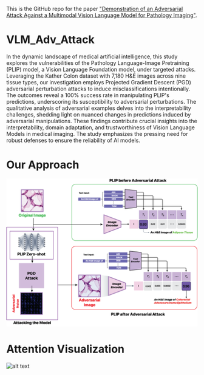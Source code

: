 This is the GitHub repo for the paper ["Demonstration of an Adversarial Attack Against a Multimodal Vision Language Model for Pathology Imaging"](https://arxiv.org/abs/2401.02565).

# VLM_Adv_Attack

In the dynamic landscape of medical artificial intelligence, this study explores the vulnerabilities of the Pathology Language-Image Pretraining (PLIP) model, a Vision Language Foundation model, under targeted attacks. Leveraging the Kather Colon dataset with 7,180 H\&E images across nine tissue types, our investigation employs Projected Gradient Descent (PGD) adversarial perturbation attacks to induce misclassifications intentionally. The outcomes reveal a 100\% success rate in manipulating PLIP's predictions, underscoring its susceptibility to adversarial perturbations. The qualitative analysis of adversarial examples delves into the interpretability challenges, shedding light on nuanced changes in predictions induced by adversarial manipulations. These findings contribute crucial insights into the interpretability, domain adaptation, and trustworthiness of Vision Language Models in medical imaging. The study emphasizes the pressing need for robust defenses to ensure the reliability of AI models.

# Our Approach

![alt text](https://github.com/jaiprakash1824/VLM_Adv_Attack/blob/main/images/Adv_VLM_Fig1.png?raw=true)

# Attention Visualization
![alt text](https://github.com/jaiprakash1824/VLM_Adv_Attack/blob/main/images/attention_maps.jpg?raw=true)
